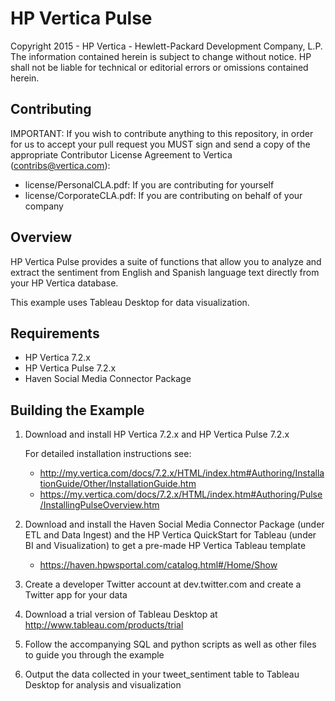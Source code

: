 HP Vertica Pulse
=====
Copyright 2015 - HP Vertica - Hewlett-Packard Development Company, L.P. The information contained herein is subject to change without notice. HP shall not be liable for technical or editorial errors or omissions contained herein.


Contributing
-------------

IMPORTANT: If you wish to contribute anything to this repository, in order for us to accept your pull request you MUST sign and send a copy of the appropriate Contributor License Agreement to Vertica (contribs@vertica.com):

* license/PersonalCLA.pdf: If you are contributing for yourself
* license/CorporateCLA.pdf: If you are contributing on behalf of your company


Overview
---------

HP Vertica Pulse provides a suite of functions that allow you to analyze and extract the sentiment from English and Spanish language text directly from your HP Vertica database.

This example uses Tableau Desktop for data visualization.

Requirements
-------------

* HP Vertica 7.2.x
* HP Vertica Pulse 7.2.x
* Haven Social Media Connector Package

Building the Example
--------------------

1. Download and install HP Vertica 7.2.x and HP Vertica Pulse 7.2.x

    For detailed installation instructions see:
    * http://my.vertica.com/docs/7.2.x/HTML/index.htm#Authoring/InstallationGuide/Other/InstallationGuide.htm
    * https://my.vertica.com/docs/7.2.x/HTML/index.htm#Authoring/Pulse/InstallingPulseOverview.htm

2. Download and install the Haven Social Media Connector Package (under ETL and Data Ingest) and the HP Vertica QuickStart for Tableau (under BI and Visualization) to get a pre-made HP Vertica Tableau template

    * https://haven.hpwsportal.com/catalog.html#/Home/Show

3. Create a developer Twitter account at dev.twitter.com and create a Twitter app for your data

4. Download a trial version of Tableau Desktop at http://www.tableau.com/products/trial

5. Follow the accompanying SQL and python scripts as well as other files to guide you through the example

6. Output the data collected in your tweet_sentiment table to Tableau Desktop for analysis and visualization
